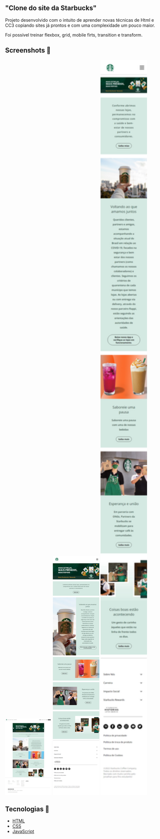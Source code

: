 
<h2 >"Clone do site da Starbucks"</h1>

Projeto desenvolvido com o intuito de aprender novas técnicas de Html e CC3 copiando sites já prontos e com uma complexidade um pouco maior.

Foi possível treinar flexbox, grid, mobile firts, transition e transform.

<h2 >Screenshots 🚀</h2>

<div diplay="flex" align-items="center">
      <img src="/Assets/images/imagesitedesktop.jpg" width="30%" alt="Screenshots Deskotop"/>
      <img src="/Assets/images/Tableimage.png" width="30%" alt="Screenshots Tablet"/>
      <img src="/Assets/images/imagesitemobile.png" width="30%" alt=" Screenshots Mobile"/>
</div>

<h2>Tecnologias 🚀</h2>

- [HTML](https://html.com/)
- [CSS](https://developer.mozilla.org/pt-BR/docs/Web/CSS)
- [JavaScript](https://www.javascript.com/)

